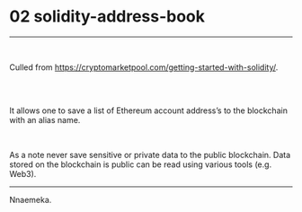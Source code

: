 # 02 solidity-address-book

---

<br/>

Culled from https://cryptomarketpool.com/getting-started-with-solidity/.

##

<br/>

It allows one to save a list of Ethereum account address’s to the blockchain with an alias name. 

<br/>

As a note never save sensitive or private data to the public blockchain. Data stored on the blockchain is public can be read using various tools (e.g. Web3).

---

Nnaemeka.
